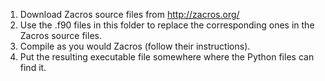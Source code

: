1. Download Zacros source files from http://zacros.org/
2. Use the .f90 files in this folder to replace the corresponding ones in the Zacros source files.
3. Compile as you would Zacros (follow their instructions).
4. Put the resulting executable file somewhere where the Python files can find it.